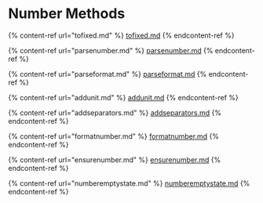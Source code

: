 # Number Methods



{% content-ref url="tofixed.md" %}
[tofixed.md](tofixed.md)
{% endcontent-ref %}

{% content-ref url="parsenumber.md" %}
[parsenumber.md](parsenumber.md)
{% endcontent-ref %}

{% content-ref url="parseformat.md" %}
[parseformat.md](parseformat.md)
{% endcontent-ref %}

{% content-ref url="addunit.md" %}
[addunit.md](addunit.md)
{% endcontent-ref %}

{% content-ref url="addseparators.md" %}
[addseparators.md](addseparators.md)
{% endcontent-ref %}

{% content-ref url="formatnumber.md" %}
[formatnumber.md](formatnumber.md)
{% endcontent-ref %}

{% content-ref url="ensurenumber.md" %}
[ensurenumber.md](ensurenumber.md)
{% endcontent-ref %}

{% content-ref url="numberemptystate.md" %}
[numberemptystate.md](numberemptystate.md)
{% endcontent-ref %}
